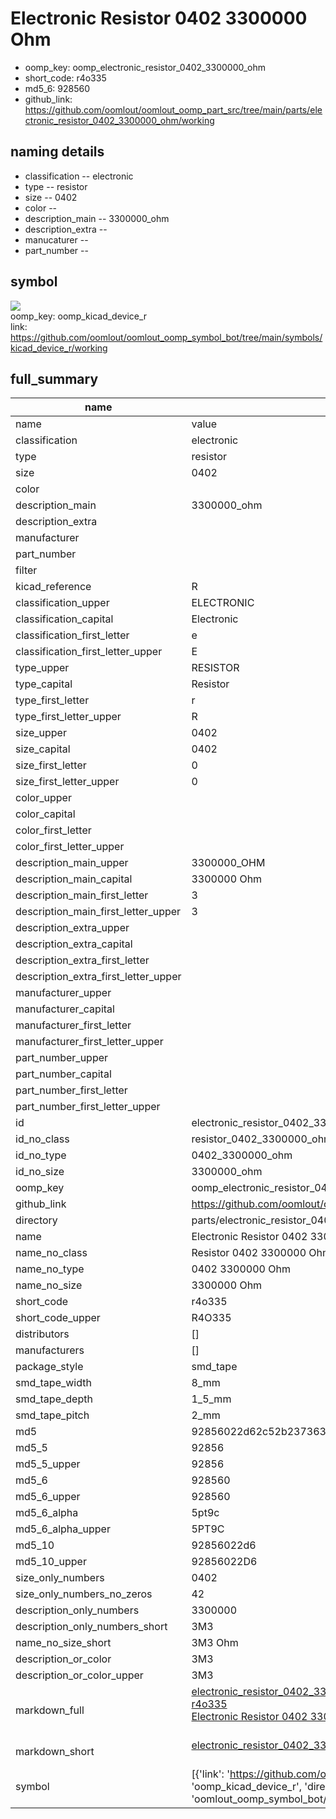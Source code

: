 # Electronic Resistor 0402 3300000 Ohm

  
* oomp_key: oomp_electronic_resistor_0402_3300000_ohm 
* short_code: r4o335
* md5_6: 928560  
* github_link: https://github.com/oomlout/oomlout_oomp_part_src/tree/main/parts/electronic_resistor_0402_3300000_ohm/working  
## naming details
* classification -- electronic
* type -- resistor
* size -- 0402
* color -- 
* description_main -- 3300000_ohm
* description_extra -- 
* manucaturer -- 
* part_number -- 



## symbol

![](symbol/{index}/working/working_600.png)  
oomp_key: oomp_kicad_device_r  
link: https://github.com/oomlout/oomlout_oomp_symbol_bot/tree/main/symbols/kicad_device_r/working  


## full_summary
| name | value | 
| --- | --- | 
| name | value | 
| classification | electronic | 
| type | resistor | 
| size | 0402 | 
| color |  | 
| description_main | 3300000_ohm | 
| description_extra |  | 
| manufacturer |  | 
| part_number |  | 
| filter |  | 
| kicad_reference | R | 
| classification_upper | ELECTRONIC | 
| classification_capital | Electronic | 
| classification_first_letter | e | 
| classification_first_letter_upper | E | 
| type_upper | RESISTOR | 
| type_capital | Resistor | 
| type_first_letter | r | 
| type_first_letter_upper | R | 
| size_upper | 0402 | 
| size_capital | 0402 | 
| size_first_letter | 0 | 
| size_first_letter_upper | 0 | 
| color_upper |  | 
| color_capital |  | 
| color_first_letter |  | 
| color_first_letter_upper |  | 
| description_main_upper | 3300000_OHM | 
| description_main_capital | 3300000 Ohm | 
| description_main_first_letter | 3 | 
| description_main_first_letter_upper | 3 | 
| description_extra_upper |  | 
| description_extra_capital |  | 
| description_extra_first_letter |  | 
| description_extra_first_letter_upper |  | 
| manufacturer_upper |  | 
| manufacturer_capital |  | 
| manufacturer_first_letter |  | 
| manufacturer_first_letter_upper |  | 
| part_number_upper |  | 
| part_number_capital |  | 
| part_number_first_letter |  | 
| part_number_first_letter_upper |  | 
| id | electronic_resistor_0402_3300000_ohm | 
| id_no_class | resistor_0402_3300000_ohm | 
| id_no_type | 0402_3300000_ohm | 
| id_no_size | 3300000_ohm | 
| oomp_key | oomp_electronic_resistor_0402_3300000_ohm | 
| github_link | https://github.com/oomlout/oomlout_oomp_part_src/tree/main/parts/electronic_resistor_0402_3300000_ohm/working | 
| directory | parts/electronic_resistor_0402_3300000_ohm | 
| name | Electronic Resistor 0402 3300000 Ohm | 
| name_no_class | Resistor 0402 3300000 Ohm | 
| name_no_type | 0402 3300000 Ohm | 
| name_no_size | 3300000 Ohm | 
| short_code | r4o335 | 
| short_code_upper | R4O335 | 
| distributors | [] | 
| manufacturers | [] | 
| package_style | smd_tape | 
| smd_tape_width | 8_mm | 
| smd_tape_depth | 1_5_mm | 
| smd_tape_pitch | 2_mm | 
| md5 | 92856022d62c52b237363953b0a3111a | 
| md5_5 | 92856 | 
| md5_5_upper | 92856 | 
| md5_6 | 928560 | 
| md5_6_upper | 928560 | 
| md5_6_alpha | 5pt9c | 
| md5_6_alpha_upper | 5PT9C | 
| md5_10 | 92856022d6 | 
| md5_10_upper | 92856022D6 | 
| size_only_numbers | 0402 | 
| size_only_numbers_no_zeros | 42 | 
| description_only_numbers | 3300000 | 
| description_only_numbers_short | 3M3 | 
| name_no_size_short | 3M3 Ohm | 
| description_or_color | 3M3 | 
| description_or_color_upper | 3M3 | 
| markdown_full | [electronic_resistor_0402_3300000_ohm](https://github.com/oomlout/oomlout_oomp_part_src/tree/main/parts/electronic_resistor_0402_3300000_ohm/working)<br>[r4o335](https://github.com/oomlout/oomlout_oomp_part_src/tree/main/parts/electronic_resistor_0402_3300000_ohm/working)<br>[Electronic Resistor 0402 3300000 Ohm](https://github.com/oomlout/oomlout_oomp_part_src/tree/main/parts/electronic_resistor_0402_3300000_ohm/working)<br><br> | 
| markdown_short | [electronic_resistor_0402_3300000_ohm](https://github.com/oomlout/oomlout_oomp_part_src/tree/main/parts/electronic_resistor_0402_3300000_ohm/working)<br><br> | 
| symbol | [{'link': 'https://github.com/oomlout/oomlout_oomp_symbol_bot/tree/main/symbols/kicad_device_r', 'oomp_key': 'oomp_kicad_device_r', 'directory': 'oomlout_oomp_symbol_bot/symbols/kicad_device_r//working/working.kicad_sym', 'index': 0}] | 
